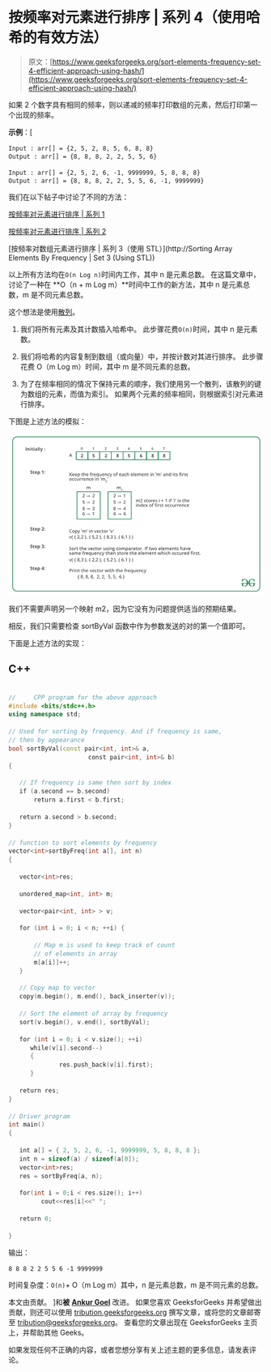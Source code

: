 # 按频率对元素进行排序 | 系列 4（使用哈希的有效方法）

> 原文：[https://www.geeksforgeeks.org/sort-elements-frequency-set-4-efficient-approach-using-hash/](https://www.geeksforgeeks.org/sort-elements-frequency-set-4-efficient-approach-using-hash/)

如果 2 个数字具有相同的频率，则以递减的频率打印数组的元素，然后打印第一个出现的频率。

**示例**：[

```
Input : arr[] = {2, 5, 2, 8, 5, 6, 8, 8}
Output : arr[] = {8, 8, 8, 2, 2, 5, 5, 6}

Input : arr[] = {2, 5, 2, 6, -1, 9999999, 5, 8, 8, 8}
Output : arr[] = {8, 8, 8, 2, 2, 5, 5, 6, -1, 9999999}

```

我们在以下帖子中讨论了不同的方法：

[按频率对元素进行排序 | 系列 1](https://www.geeksforgeeks.org/sort-elements-by-frequency/)

[按频率对元素进行排序 | 系列 2](https://www.geeksforgeeks.org/sort-elements-by-frequency-set-2/)

[按频率对数组元素进行排序 | 系列 3（使用 STL）](http://Sorting Array Elements By Frequency | Set 3 (Using STL))

以上所有方法均在`O(n Log n)`时间内工作，其中 n 是元素总数。 在这篇文章中，讨论了一种在 **O（n + m Log m）**时间中工作的新方法，其中 n 是元素总数，m 是不同元素总数。

这个想法是使用[散列](https://www.geeksforgeeks.org/hashing-data-structure/)。

1.  我们将所有元素及其计数插入哈希中。 此步骤花费`O(n)`时间，其中 n 是元素数。

2.  我们将哈希的内容复制到数组（或向量）中，并按计数对其进行排序。 此步骤花费 O（m Log m）时间，其中 m 是不同元素的总数。

3.  为了在频率相同的情况下保持元素的顺序，我们使用另一个散列，该散列的键为数组的元素，而值为索引。 如果两个元素的频率相同，则根据索引对元素进行排序。

下图是上述方法的模拟：

![](img/8216aa935ae2833360ce5c42a0c8a7d5.png)

我们不需要声明另一个映射 m2，因为它没有为问题提供适当的预期结果。

相反，我们只需要检查 sortByVal 函数中作为参数发送的对的第一个值即可。

下面是上述方法的实现：

## C++

```cpp

//     CPP program for the above approach 
#include <bits/stdc++.h>
using namespace std;

// Used for sorting by frequency. And if frequency is same,
// then by appearance
bool sortByVal(const pair<int, int>& a, 
                      const pair<int, int>& b)
{

   // If frequency is same then sort by index
   if (a.second == b.second)  
       return a.first < b.first;

   return a.second > b.second;
}

// function to sort elements by frequency
vector<int>sortByFreq(int a[], int n)
{

   vector<int>res;

   unordered_map<int, int> m;

   vector<pair<int, int> > v;

   for (int i = 0; i < n; ++i) {

       // Map m is used to keep track of count  
       // of elements in array
       m[a[i]]++;      
   }

   // Copy map to vector
   copy(m.begin(), m.end(), back_inserter(v));

   // Sort the element of array by frequency
   sort(v.begin(), v.end(), sortByVal);

   for (int i = 0; i < v.size(); ++i)  
      while(v[i].second--)
      {
              res.push_back(v[i].first);
      }

   return res;
}

// Driver program
int main()
{

   int a[] = { 2, 5, 2, 6, -1, 9999999, 5, 8, 8, 8 };
   int n = sizeof(a) / sizeof(a[0]);
   vector<int>res;
   res = sortByFreq(a, n);

   for(int i = 0;i < res.size(); i++)
         cout<<res[i]<<" ";

   return 0;

}

```

输出：

```
8 8 8 2 2 5 5 6 -1 9999999 

```

时间复杂度：`O(n)`+ O（m Log m）其中，n 是元素总数，m 是不同元素的总数。

本文由贡献。 ]和**被** [**Ankur Goel**](https://auth.geeksforgeeks.org/user/AnkurGoel) 改进。 如果您喜欢 GeeksforGeeks 并希望做出贡献，则还可以使用 [tribution.geeksforgeeks.org](http://www.contribute.geeksforgeeks.org) 撰写文章，或将您的文章邮寄至 tribution@geeksforgeeks.org。 查看您的文章出现在 GeeksforGeeks 主页上，并帮助其他 Geeks。

如果发现任何不正确的内容，或者您​​想分享有关上述主题的更多信息，请发表评论。

